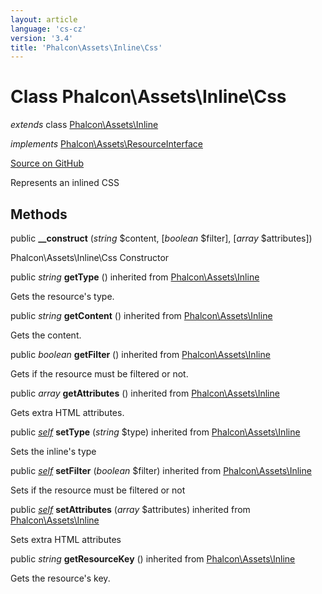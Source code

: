 ```yaml
---
layout: article
language: 'cs-cz'
version: '3.4'
title: 'Phalcon\Assets\Inline\Css'
---
```


# Class **Phalcon\Assets\Inline\Css**

*extends* class [Phalcon\Assets\Inline](/3.4/en/api/Phalcon_Assets_Inline)

*implements* [Phalcon\Assets\ResourceInterface](/3.4/en/api/Phalcon_Assets_ResourceInterface)

<a href="https://github.com/phalcon/cphalcon/tree/v3.4.0/phalcon/assets/inline/css.zep" class="btn btn-default btn-sm">Source on GitHub</a>

Represents an inlined CSS

## Methods

public **__construct** (*string* $content, [*boolean* $filter], [*array* $attributes])

Phalcon\Assets\Inline\Css Constructor

public *string* **getType** () inherited from [Phalcon\Assets\Inline](/3.4/en/api/Phalcon_Assets_Inline)

Gets the resource's type.

public *string* **getContent** () inherited from [Phalcon\Assets\Inline](/3.4/en/api/Phalcon_Assets_Inline)

Gets the content.

public *boolean* **getFilter** () inherited from [Phalcon\Assets\Inline](/3.4/en/api/Phalcon_Assets_Inline)

Gets if the resource must be filtered or not.

public *array* **getAttributes** () inherited from [Phalcon\Assets\Inline](/3.4/en/api/Phalcon_Assets_Inline)

Gets extra HTML attributes.

public [*self*](/3.4/en/api/Phalcon_Assets_Inline_Css) **setType** (*string* $type) inherited from [Phalcon\Assets\Inline](/3.4/en/api/Phalcon_Assets_Inline)

Sets the inline's type

public [*self*](/3.4/en/api/Phalcon_Assets_Inline_Css) **setFilter** (*boolean* $filter) inherited from [Phalcon\Assets\Inline](/3.4/en/api/Phalcon_Assets_Inline)

Sets if the resource must be filtered or not

public [*self*](/3.4/en/api/Phalcon_Assets_Inline_Css) **setAttributes** (*array* $attributes) inherited from [Phalcon\Assets\Inline](/3.4/en/api/Phalcon_Assets_Inline)

Sets extra HTML attributes

public *string* **getResourceKey** () inherited from [Phalcon\Assets\Inline](/3.4/en/api/Phalcon_Assets_Inline)

Gets the resource's key.